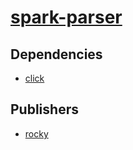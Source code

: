 # [spark-parser](https://pypi.org/project/spark-parser)

## Dependencies
- [click](packages/c/click.md)



## Publishers
- [rocky](https://pypi.org/user/rocky)

